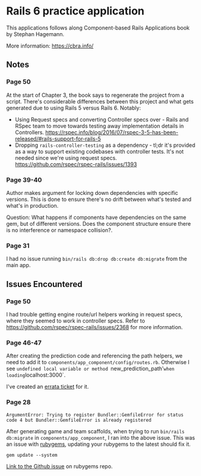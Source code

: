 # Rails 6 practice application

This applications follows along Component-based Rails Applications book by Stephan Hagemann.

More information: https://cbra.info/

## Notes
### Page 50
At the start of Chapter 3, the book says to regenerate the project from a script. There's considerable differences between this project and what gets generated due to using Rails 5 versus Rails 6. Notably:
- Using Request specs and converting Controller specs over - Rails and RSpec team to move towards testing away implementation details in Controllers. https://rspec.info/blog/2016/07/rspec-3-5-has-been-released/#rails-support-for-rails-5
- Dropping `rails-controller-testing` as a dependency - tl;dr it's provided as a way to support existing codebases with controller tests. It's not needed since we're using request specs. https://github.com/rspec/rspec-rails/issues/1393

### Page 39-40
Author makes argument for locking down dependencies with specific versions. This is done to ensure there's no drift between what's tested and what's in production.

Question: What happens if components have dependencies on the same gem, but of different versions. Does the component structure ensure there is no interference or namespace collision?.

### Page 31
I had no issue running `bin/rails db:drop db:create db:migrate` from the main app.

## Issues Encountered
### Page 50
I had trouble getting engine route/url helpers working in request specs, where they seemed to work in controller specs. Refer to https://github.com/rspec/rspec-rails/issues/2368 for more information.

### Page 46-47
After creating the prediction code and referencing the path helpers, we need to add it to `components/app_component/config/routes.rb`. Otherwise I see `undefined local variable or method `new_prediction_path'` when loading `localhost:3000`.

I've created an [errata ticket](https://github.com/shageman/component-based-rails-applications-book/issues/10) for it.

### Page 28
`ArgumentError: Trying to register Bundler::GemfileError for status code 4 but Bundler::GemfileError is already registered`

After generating game and team scaffolds, when trying to run `bin/rails db:migrate` in `components/app_component`, I ran into the above issue. This was an issue with [rubygems](https://github.com/rubygems/rubygems), updating your rubygems to the latest should fix it.

`gem update --system`

[Link to the Github issue](https://github.com/rubygems/rubygems/issues/3284) on rubygems repo.